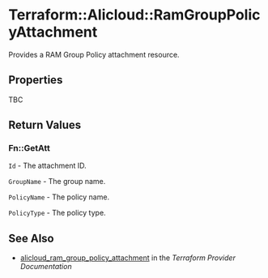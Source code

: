 # Terraform::Alicloud::RamGroupPolicyAttachment

Provides a RAM Group Policy attachment resource.

## Properties

TBC

## Return Values

### Fn::GetAtt

`Id` - The attachment ID.

`GroupName` - The group name.

`PolicyName` - The policy name.

`PolicyType` - The policy type.

## See Also

* [alicloud_ram_group_policy_attachment](https://www.terraform.io/docs/providers/alicloud/r/ram_group_policy_attachment.html) in the _Terraform Provider Documentation_